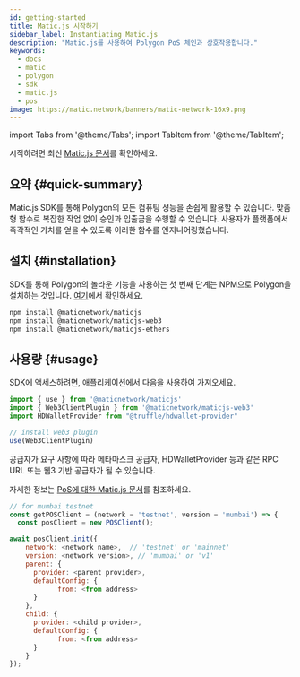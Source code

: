 ```yaml
---
id: getting-started
title: Matic.js 시작하기
sidebar_label: Instantiating Matic.js
description: "Matic.js를 사용하여 Polygon PoS 체인과 상호작용합니다."
keywords:
  - docs
  - matic
  - polygon
  - sdk
  - matic.js
  - pos
image: https://matic.network/banners/matic-network-16x9.png
---
```


import Tabs from '@theme/Tabs';
import TabItem from '@theme/TabItem';

시작하려면 최신 [Matic.js 문서](/docs/develop/ethereum-polygon/matic-js/get-started)를 확인하세요.

## 요약 {#quick-summary}

Matic.js SDK를 통해 Polygon의 모든 컴퓨팅 성능을 손쉽게 활용할 수 있습니다. 맞춤형 함수로 복잡한 작업 없이 승인과 입출금을 수행할 수 있습니다. 사용자가 플랫폼에서 즉각적인 가치를 얻을 수 있도록 이러한 함수를 엔지니어링했습니다.

## 설치 {#installation}
SDK를 통해 Polygon의 놀라운 기능을 사용하는 첫 번째 단계는 NPM으로 Polygon을 설치하는 것입니다. [여기](https://www.npmjs.com/package/@maticnetwork/maticjs)에서 확인하세요.

```bash
npm install @maticnetwork/maticjs
npm install @maticnetwork/maticjs-web3
npm install @maticnetwork/maticjs-ethers
```

## 사용량 {#usage}
SDK에 액세스하려면, 애플리케이션에서 다음을 사용하여 가져오세요.
```js
import { use } from '@maticnetwork/maticjs'
import { Web3ClientPlugin } from '@maticnetwork/maticjs-web3'
import HDWalletProvider from "@truffle/hdwallet-provider"

// install web3 plugin
use(Web3ClientPlugin)
```

공급자가 요구 사항에 따라 메타마스크 공급자, HDWalletProvider 등과 같은 RPC URL 또는 웹3 기반 공급자가 될 수 있습니다.

자세한 정보는 [PoS에 대한 Matic.js 문서](https://maticnetwork.github.io/matic.js/docs/pos/)를 참조하세요.

```js
// for mumbai testnet
const getPOSClient = (network = 'testnet', version = 'mumbai') => {
  const posClient = new POSClient();

await posClient.init({
    network: <network name>,  // 'testnet' or 'mainnet'
    version: <network version>, // 'mumbai' or 'v1'
    parent: {
      provider: <parent provider>,
      defaultConfig: {
            from: <from address>
      }
    },
    child: {
      provider: <child provider>,
      defaultConfig: {
            from: <from address>
      }
    }
});
```
